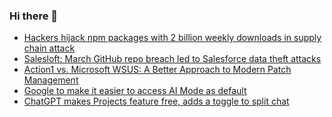 ### Hi there 👋

<!--START_SECTION:feed-->
* [Hackers hijack npm packages with 2 billion weekly downloads in supply chain attack](https://www.bleepingcomputer.com/news/security/hackers-hijack-npm-packages-with-2-billion-weekly-downloads-in-supply-chain-attack/)
* [Salesloft: March GitHub repo breach led to Salesforce data theft attacks](https://www.bleepingcomputer.com/news/security/salesloft-march-github-repo-breach-led-to-salesforce-data-theft-attacks/)
* [Action1 vs. Microsoft WSUS: A Better Approach to Modern Patch Management](https://www.bleepingcomputer.com/news/security/action1-vs-microsoft-wsus-a-better-approach-to-modern-patch-management/)
* [Google to make it easier to access AI Mode as default](https://www.bleepingcomputer.com/news/google/google-to-make-it-easier-to-access-ai-mode-as-default/)
* [ChatGPT makes Projects feature free, adds a toggle to split chat](https://www.bleepingcomputer.com/news/artificial-intelligence/chatgpt-makes-projects-feature-free-adds-a-toggle-to-split-chat/)
<!--END_SECTION:feed-->

<!--
**frankenk/frankenk** is a ✨ _special_ ✨ repository because its `README.md` (this file) appears on your GitHub profile.

Here are some ideas to get you started:

- 🔭 I’m currently working on ...
- 🌱 I’m currently learning ...
- 👯 I’m looking to collaborate on ...
- 🤔 I’m looking for help with ...
- 💬 Ask me about ...
- 📫 How to reach me: ...
- 😄 Pronouns: ...
- ⚡ Fun fact: ...
-->



